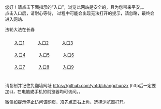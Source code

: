 您好！请点击下面指示的“入口”，浏览此网站是安全的，且为您带来平安。。 <br/>
点击入口后，请耐心等待， 过程中可能会出现无法打开的提示，请忽略，最终会进入网站. </br>

法轮大法在长春<br/>
<div style="padding:10px"><a style="margin:20px" target="_blank" href="https://dkeek3giyfgup.cloudfront.net/2Qpsp?kwqqfnan" id="ccLink1" rel="nofollow">入口1</a> <a target="_blank" style="margin:20px" href="https://d1cj1br9001fem.cloudfront.net/2Qpsp?xyakreyu" id="ccLink2" rel="nofollow">入口2</a> <a style="margin:20px" target="_blank" href="https://dcouq11nz4ldc.cloudfront.net/2Qpsp?zfighlgg" id="ccLink3" rel="nofollow">入口3</a></div>

<div style="padding:10px" ><a style="margin:20px" target="_blank" href="https://dkeek3giyfgup.cloudfront.net/2Qpsp?kwqqfnan" id="ccLink4" rel="nofollow">入口4</a> <a style="margin:20px" href="https://d1cj1br9001fem.cloudfront.net/2Qpsp?xyakreyu" target="_blank" id="ccLink5" rel="nofollow">入口5</a> <a style="margin:20px" href="https://dcouq11nz4ldc.cloudfront.net/2Qpsp?zfighlgg" target="_blank" id="ccLink6" rel="nofollow">入口6</a></div>

<div style="padding:10px"><a style="margin:20px" target="_blank" href="https://dkeek3giyfgup.cloudfront.net/2Qpsp?kwqqfnan" id="ccLink7" rel="nofollow">入口7</a> <a style="margin:20px" href="https://d1cj1br9001fem.cloudfront.net/2Qpsp?xyakreyu" target="_blank" id="ccLink8" rel="nofollow">入口8</a> <a style="margin:20px" target="_blank" href="https://dcouq11nz4ldc.cloudfront.net/2Qpsp?zfighlgg" id="ccLink9" rel="nofollow">入口9</a></div>

<br/>



请复制并记住免翻墙网址 https://github.com/yntd/changchunzx (http后一定要加s)，在电脑或手机的浏览器均可访问。。<br/>

微信如提示停止访问该网页，须先点击右上角，选择浏览器打开。
